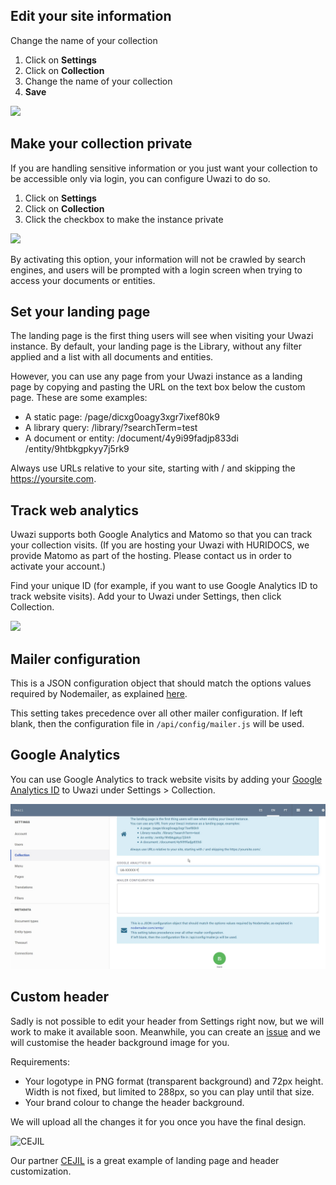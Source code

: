 ## Edit your site information

Change the name of your collection
1.  Click on **Settings**
2. Click on **Collection**
3. Change the name of your collection
4. **Save**

![](https://github.com/huridocs/uwazi/blob/802decbd51a1b8726ee61801cd5d224e336b525d/Collection%20Name%20Screenshot.png)

## Make your collection private

If you are handling sensitive information or you just want your collection to be accessible only via login, you can configure Uwazi to do so. 

1. Click on **Settings**
2. Click on **Collection**
3. Click the checkbox to make the instance private

![](https://github.com/huridocs/uwazi/blob/quincywiele-patch-2/Private%20Instance.png)

By activating this option, your information will not be crawled by search engines, and users will be prompted with a login screen when trying to access your documents or entities.

## Set your landing page

The landing page is the first thing users will see when visiting your Uwazi instance. By default, your landing page is the Library, without any filter applied and a list with all documents and entities.

However, you can use any page from your Uwazi instance as a landing page by copying and pasting the URL on the text box below the custom page.
These are some examples:

* A static page: /page/dicxg0oagy3xgr7ixef80k9
* A library query: /library/?searchTerm=test
* A document or entity: /document/4y9i99fadjp833di /entity/9htbkgpkyy7j5rk9

Always use URLs relative to your site, starting with / and skipping the https://yoursite.com.

## Track web analytics

Uwazi supports both Google Analytics and Matomo so that you can track your collection visits. (If you are hosting your Uwazi with HURIDOCS, we provide Matomo as part of the hosting. Please contact us in order to activate your account.)

Find your unique ID (for example, if you want to use Google Analytics ID to track website visits).
Add your to Uwazi under Settings, then click Collection.

![](https://github.com/huridocs/uwazi/blob/quincywiele-patch-2/Google%20Analytics%20ID.png)


## Mailer configuration

This is a JSON configuration object that should match the options values required by Nodemailer, as explained [here](http://nodemailer.com/smtp/).

This setting takes precedence over all other mailer configuration. If left blank, then the configuration file in `/api/config/mailer.js` will be used.

## Google Analytics

You can use Google Analytics to track website visits by adding your [Google Analytics ID](https://support.google.com/analytics/answer/3123666?hl=en) to Uwazi under Settings > Collection. 

![Google Analytics field](https://raw.githubusercontent.com/huridocs/uwazi-assets/master/wiki/screenshots/analytics.jpg) 

## Custom header

Sadly is not possible to edit your header from Settings right now, but we will work to make it available soon. Meanwhile, you can create an [issue](https://github.com/huridocs/uwazi/issue/) and we will customise the header background image for you.

Requirements:

- Your logotype in PNG format (transparent background) and 72px height. Width is not fixed, but limited to 288px, so you can play until that size.
- Your brand colour to change the header background.

We will upload all the changes it for you once you have the final design.

![CEJIL](http://huridocs.github.io/uwazi-assets/wiki/screenshots/site-cejil.png)

Our partner [CEJIL](https://cejil.uwazi.io) is a great example of landing page and header customization.